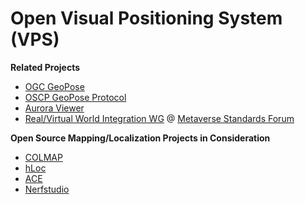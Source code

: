 # Open Visual Positioning System (VPS)

**Related Projects**

- [OGC GeoPose](https://www.geopose.org/)
- [OSCP GeoPose Protocol](https://github.com/OpenArCloud/oscp-geopose-protocol)
- [Aurora Viewer](https://www.auroraviewer.org/)
- [Real/Virtual World Integration WG](https://github.com/MetaverseStandards/Virtual-Real-Integration) @ [Metaverse Standards Forum](https://metaverse-standards.org/)

**Open Source Mapping/Localization Projects in Consideration**

- [COLMAP](https://colmap.github.io/)
- [hLoc](https://github.com/cvg/Hierarchical-Localization)
- [ACE](https://nianticlabs.github.io/ace/)
- [Nerfstudio](https://docs.nerf.studio)
